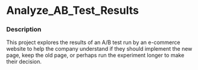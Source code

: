 # Analyze_AB_Test_Results

### Description
This project explores the results of an A/B test run by an e-commerce website to help the company understand if they should implement the new page, keep the old page, or perhaps run the experiment longer to make their decision.

